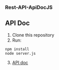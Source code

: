 ### Rest-API-ApiDocJS

## API Doc 
1. Clone this repository
2. Run:

```
npm install
node server.js
```
3. [API doc](https://localhost:3001/apidoc)
